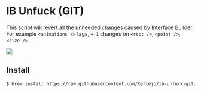 IB Unfuck (GIT)
===============

This script will revert all the unneeded changes caused by Interface Builder. For example `<animations />` tags, `+-1` changes on `<rect />`, `<point />`, `<size />`.

<img src="https://cloud.githubusercontent.com/assets/232113/11322350/338255e0-909c-11e5-8e91-9a92372e6226.gif" />

Install
-------

```bash
$ brew install https://raw.githubusercontent.com/Reflejo/ib-unfuck-git/master/Formula/ib-unfuck-git.rb
```
